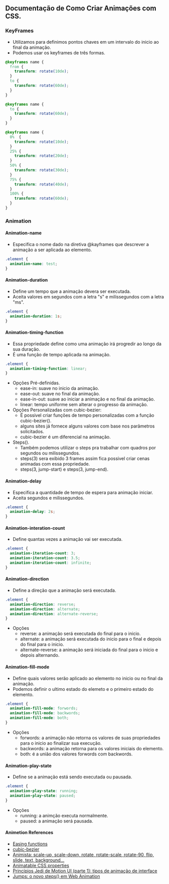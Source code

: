 ## Documentação de Como Criar Animações com CSS.

### KeyFrames

* Utilizamos para definimos pontos chaves em um intervalo do inicio ao final da animação.
* Podemos usar os keyframes de três formas.
~~~~css
@keyframes name {
  from {
    transform: rotate(10de);
  }
  to {
    transform: rotate(60de);
  }
}
~~~~
~~~~css
@keyframes name {
  to {
    transform: rotate(60de);
  }
}
~~~~
~~~~css
@keyframes name {
  0%  {
    transform: rotate(10de);
  }
  25% {
    transform: rotate(20de);
  }
  50% {
    transform: rotate(30de);
  }
  75% {
    transform: rotate(40de);
  }
  100% {
    transform: rotate(60de);
  }
}
~~~~

### Animation

#### Animation-name
* Especifica o nome dado na diretiva @kayframes que descrever a animação a ser aplicada ao elemento.
~~~css
.element {
  animation-name: test;
}
~~~


#### Animation-duration
* Define um tempo que a animação devera ser executada.
* Aceita valores em segundos com a letra "s" e milissegundos com a letra "ms".
~~~css
.element {
  animation-duration: 1s;
}
~~~


#### Animation-timing-function
* Essa propriedade define como uma animação irá progredir ao longo da sua duração.
* É uma função de tempo aplicada na animação.
~~~css
.element {
  animation-timing-function: linear;
}
~~~
* Opções Pré-definidas.
    * ease-in: suave no inicio da animação.
    * ease-out: suave no final da animação.
    * ease-in-out: suave ao iniciar a animação e no final da animação.
    * linear: tempo uniforme sem alterar o progresso da animação.
* Opções Personalizadas com cubic-bezier:
    * É possivel criar funções de tempo personalizadas com a função cubic-bezier().
    * alguns sites já fornece alguns valores com base nos parâmetros solicitados.
    * cubic-bezier é um diferencial na animação.
* Steps().
    * Também podemos utilizar o steps pra trabalhar com quadros por segundos ou milissegundos.
    * steps(3) sera exibido 3 frames assim fica possivel criar cenas animadas com essa propriedade.
    * steps(3, jump-start) e steps(3, jump-end).


#### Animation-delay
* Especifica a quantidade de tempo de espera para animação iniciar.
* Aceita segundos e milissegundos.
~~~css
.element {
  animation-delay: 2s;
}
~~~


#### Animation-interation-count
* Define quantas vezes a animação vai ser executada.
~~~css
.element {
  animation-iteration-count: 3;
  animation-iteration-count: 3.5;
  animation-iteration-count: infinite;
}
~~~

#### Animation-direction
* Define a direção que a animação será executada.
~~~css
.element {
  animation-direction: reverse;
  animation-direction: alternate;
  animation-direction: alternate-reverse;
}
~~~
* Opções
    * reverse: a animação será executada do final para o inicio.
    * alternate: a animação será executada do inicio para o final e depois do final para o inicio.
    * alternate-reverse: a animação será iniciada do final para o inicio e depois alternando.


#### Animation-fill-mode
* Define quais valores serão aplicado ao elemento no inicio ou no final da animação.
* Podemos definir o ultimo estado do elemeto e o primeiro estado do elemento.
~~~css
.element {
  animation-fill-mode: forwords;
  animation-fill-mode: backwords;
  animation-fill-mode: both;
}
~~~
* Opções
    * forwords: a animação não retorna os valores de suas propriedades para o inicio ao finalizar sua execução.
    * backwords: a animação retorna para os valores iniciais do elemento.
    * both: é a união dos valores forwords com backwords.

#### Animation-play-state
* Define se a animação está sendo executada ou pausada.
~~~css
.element {
  animation-play-state: running;
  animation-play-state: paused;
}
~~~
* Opções
    * running: a animção executa normalmente.
    * paused: a animação será pausada.
#### Animetion References
* [Easing functions](https://easings.net/)
* [cubic-bezier](https://cubic-bezier.com/)
* [Animista: scale-up, scale-down, rotate, rotate-scale, rotate-90, flip, slide, text, background...](https://animista.net/)
* [Animatable CSS properties](https://developer.mozilla.org/en-US/docs/Web/CSS/CSS_animated_properties)
* [Princípios Jedi de Motion UI (parte 1): tipos de animação de interface](https://desenvolvimentoparaweb.com/ux/motion-ui-principios-tipos-animacao-interface/)
* [Jumps: o novo steps() em Web Animation
](https://desenvolvimentoparaweb.com/css/jumps-steps-css-web-animation/)

